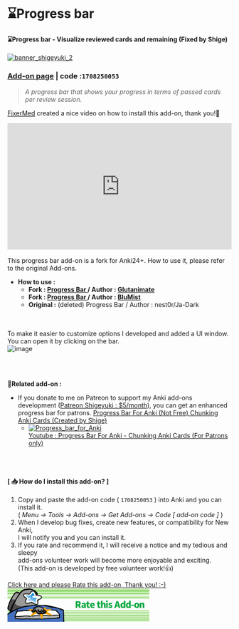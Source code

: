 # ⌛️Progress bar
#### ⌛️Progress bar - Visualize reviewed cards and remaining (Fixed by Shige)


[![banner_shigeyuki_2](https://github.com/shigeyukey/Pokemanki-Gold/assets/124401518/8408c164-e95c-4e40-98c1-393b03e04bcb)](https://www.reddit.com/user/Shige-yuki)   <br>

### [Add-on page](https://ankiweb.net/shared/info/1708250053) | code :`1708250053`

> *A progress bar that shows your progress in terms of passed cards per review session.*

[FixerMed](https://www.youtube.com/@FixerMed) created a nice video on how to install this add-on, thank you!🙏<br>

<iframe src="https://www.youtube.com/embed/sk6vkfgL07E" frameborder="0" allow="accelerometer; autoplay; clipboard-write; encrypted-media; gyroscope; picture-in-picture" allowfullscreen style="aspect-ratio: 16/9; width: 100%;"></iframe>


This progress bar add-on is a fork for Anki24+. How to use it, please refer to the original Add-ons.<br>

* **How to use :**
    * **Fork : [ Progress Bar ](https://ankiweb.net/shared/info/2091361802) / Author : [Glutanimate](https://glutanimate.com/tip-jar/)**
    * **Fork :  [ Progress Bar ](https://ankiweb.net/shared/info/1685464019) / Author : [BluMist](https://github.com/BluMist)**
    * **Original :**  (deleted) Progress Bar / Author : nest0r/Ja-Dark

<br><br>
To make it easier to customize options I developed and added a UI window.<br>
You can open it by clicking on the bar.<br>
![image](https://github.com/shigeyukey/my_addons/assets/124401518/0ea23cd7-5c43-4a62-bdd4-99f4ca86b6e7)<br>


<br><br>

**🔗Related add-on :**
 * If you donate to me on Patreon to support my Anki add-ons development ([Patreon Shigeyuki : $5/month](http://patreon.com/Shigeyuki)), you can get an enhanced progress bar for patrons.
 [Progress Bar For Anki (Not Free) Chunking Anki Cards (Created by Shige)](https://ankiweb.net/shared/info/1594977234)
    * [![Progress_bar_for_Anki](https://raw.githubusercontent.com/shigeyukey/my_addons/main/media_files/Progress_bar_for_Anki.gif)](https://youtu.be/x8M1jAs4dpk)<br>
    [Youtube : Progress Bar For Anki - Chunking Anki Cards (For Patrons only)](https://youtu.be/x8M1jAs4dpk)<br>

<br>
<br>


#### \[ 📥 How do I install this add-on? ]
1. Copy and paste the add-on code ( `1708250053` )  into Anki and you can install it.<br>
    ( *Menu -> Tools -> Add-ons -> Get Add-ons -> Code \[ add-on code ]* )
2. When I develop bug fixes, create new features, or compatibility for New Anki,<br>
 I will notify you and you can install it.
3. If you rate and recommend it, I will receive a notice and my tedious and sleepy<br>
 add-ons volunteer work will become more enjoyable and exciting. <br>
 (This add-on is developed by free volunteer work!👍️)

[Click here and please Rate this add-on, Thank you! :-) <br>
 ![Please rate this](https://raw.githubusercontent.com/shigeyukey/my_addons/main/media_files/rate_this.gif)](https://ankiweb.net/shared/review/1708250053)




